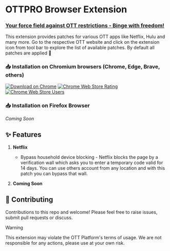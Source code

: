 # OTTPRO Browser Extension

### <u>Your force field against OTT restrictions - Binge with freedom!</u>

This extension provides patches for various OTT apps like Netflix, Hulu and many more. Go to the respective OTT website and click on the extension icon from tool bar to explore the list of available patches. By default all patches are applied 🎉

### 📥 Installation on Chromium browsers (Chrome, Edge, Brave, others)
[![Download on Chrome](https://img.shields.io/badge/Download-Chrome-D99152?logo=chromewebstore&logoColor=white)](https://chromewebstore.google.com/detail/obbimeepfgnpanehhppdikckhbjcamng)
[![Chrome Web Store Rating](https://img.shields.io/chrome-web-store/rating/obbimeepfgnpanehhppdikckhbjcamng?logo=reverbnation&logoColor=white&label=Rating&color=AE4095)](https://chromewebstore.google.com/detail/obbimeepfgnpanehhppdikckhbjcamng)
[![Chrome Web Store Users](https://img.shields.io/chrome-web-store/users/obbimeepfgnpanehhppdikckhbjcamng?color=6937A1&label=Installs&logo=githubsponsors&logoColor=white)](https://chromewebstore.google.com/detail/obbimeepfgnpanehhppdikckhbjcamng)

### 📥 Installation on Firefox Browser
_Coming Soon_

## ✨ Features

1. **Netflix**
   - Bypass household device blocking - Netflix blocks the page by a verification wall which asks you to enter a temporary code valid for 14 days. You can use others account from any location and with this patch you can bypass that wall.
  
2. **Coming Soon** 

## 🤝 Contributing
Contributions to this repo and welcome! Please feel free to raise issues, submit pull requests or discuss.

> [!WARNING]  
This extension may violate the OTT Platform's terms of usage. We are not responsible for any actions, please use at your own risk.